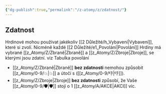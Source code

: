 ```yaml
---
{"dg-publish":true,"permalink":"/z-atomy/z/zdatnost/"}
---
```


## Zdatnost
Hrdinové mohou používat jakékoliv [[2 Důležité/h_Vybavení\|Vybavení]], které si zvolí. Nicméně každé [[2 Důležité/e1_Povolání\|Povolání]] Hrdiny má vybrané [[z_Atomy/Z/Zbraně\|Zbraně]] a [[z_Atomy/Z/Zbroje\|Zbroje]], se kterými jsou zdatní. viz Tabulka povolání

- [[z_Atomy/Z/Zbraně\|Zbraně]] **bez zdatnosti** nemohou způsobit [[z_Atomy/0-9/💥\|💥]] a útočí s ([[z_Atomy/0-9/👎\|👎]]). 
- [[z_Atomy/Z/Zbroje\|Zbroje]] **bez zdatnosti** způsobí, že Vaše [[z_Atomy/0-9/🛡️\|🛡️]] stojí o 1 [[z_Atomy/A/AKCE\|AKCI]] víc.